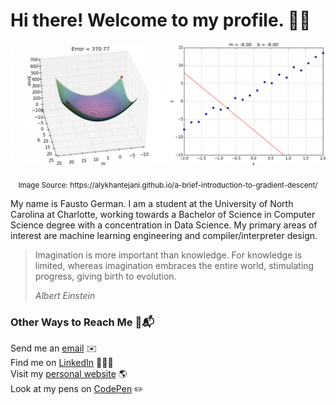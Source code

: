 # Hi there! Welcome to my profile. 👋🏾

![Main image that lists Fausto German's topics of interest: Computer Science, Machine Learning, Artificial Intelligence, Algorithms, and Mathematics.](./MachineLearning.gif)
<p align="center"><sub>Image Source: https://alykhantejani.github.io/a-brief-introduction-to-gradient-descent/</sub></p>

My name is Fausto German. I am a student at the University of North Carolina at Charlotte, working towards a Bachelor of Science in Computer Science degree with a concentration in Data Science. My primary areas of interest are machine learning engineering and compiler/interpreter design.

> Imagination is more important than knowledge.  For knowledge is limited, whereas imagination embraces the entire world, stimulating progress, giving birth to evolution.
>
> *Albert Einstein*

### Other Ways to Reach Me 🔗📬
Send me an <a href="mailto:faustotnc@gmail.com" target="_blank" rel="noopener">email</a> ✉️ <br />
Find me on <a href="https://linkedin.com/in/fgerman" target="_blank" rel="noopener">LinkedIn</a> 👨🏽‍💼 <br />
Visit my <a href="https://faustogerman.com" target="_blank" rel="noopener">personal website</a> 🌎<br />
Look at my pens on <a href="https://codepen.io/faustotnc" target="_blank" rel="noopener">CodePen</a> ✏️
